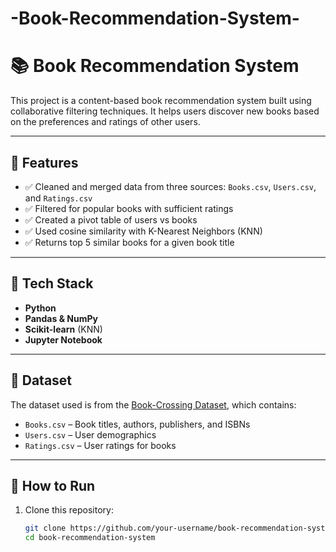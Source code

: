 # -Book-Recommendation-System-
# 📚 Book Recommendation System

This project is a content-based book recommendation system built using collaborative filtering techniques. It helps users discover new books based on the preferences and ratings of other users.

---

## 📌 Features

- ✅ Cleaned and merged data from three sources: `Books.csv`, `Users.csv`, and `Ratings.csv`
- ✅ Filtered for popular books with sufficient ratings
- ✅ Created a pivot table of users vs books
- ✅ Used cosine similarity with K-Nearest Neighbors (KNN)
- ✅ Returns top 5 similar books for a given book title

---

## 🧰 Tech Stack

- **Python**
- **Pandas & NumPy**
- **Scikit-learn** (KNN)
- **Jupyter Notebook**

---

## 📁 Dataset

The dataset used is from the [Book-Crossing Dataset](https://www.kaggle.com/datasets/arashnic/book-recommendation-dataset), which contains:
- `Books.csv` – Book titles, authors, publishers, and ISBNs
- `Users.csv` – User demographics
- `Ratings.csv` – User ratings for books

---

## 🚀 How to Run

1. Clone this repository:
   ```bash
   git clone https://github.com/your-username/book-recommendation-system.git
   cd book-recommendation-system
